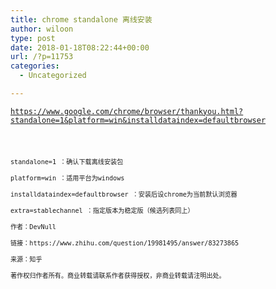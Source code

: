 ```yaml
---
title: chrome standalone 离线安装
author: wiloon
type: post
date: 2018-01-18T08:22:44+00:00
url: /?p=11753
categories:
  - Uncategorized

---
```

<code class="line-numbers">https://www.google.com/chrome/browser/thankyou.html?standalone=1&platform=win&installdataindex=defaultbrowser
```

standalone=1 ：确认下载离线安装包
  
platform=win ：适用平台为windows
  
installdataindex=defaultbrowser ：安装后设chrome为当前默认浏览器
  
extra=stablechannel ：指定版本为稳定版（候选列表同上）

作者：DevNull
  
链接：https://www.zhihu.com/question/19981495/answer/83273865
  
来源：知乎
  
著作权归作者所有。商业转载请联系作者获得授权，非商业转载请注明出处。
